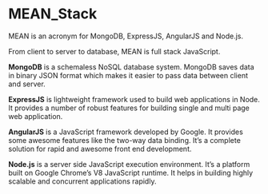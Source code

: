 # MEAN_Stack
MEAN is an acronym for MongoDB, ExpressJS, AngularJS and Node.js.

From client to server to database, MEAN is full stack JavaScript.

**MongoDB** is a schemaless NoSQL database system. MongoDB saves data in binary JSON format which makes it easier to pass data between client and server.

**ExpressJS** is lightweight framework used to build web applications in Node. It provides a number of robust features for building single and multi page web application.

**AngularJS** is a JavaScript framework developed by Google. It provides some awesome features like the two-way data binding. It’s a complete solution for rapid and awesome front end development.

**Node.js** is a server side JavaScript execution environment. It’s a platform built on Google Chrome’s V8 JavaScript runtime. It helps in building highly scalable and concurrent applications rapidly.
